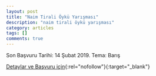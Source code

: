 ```yaml
---
layout: post
title: "Naim Tirali Öykü Yarışması"
description: "naim tirali öykü yarışması"
category: articles
tags: []
comments: true
---
```


Son Başvuru Tarihi: 14 Şubat 2019. 
Tema: Barış

[Detaylar ve Başvuru için](http://yegitek.meb.gov.tr/meb_iys_dosyalar/2018_12/10152028_1918.pdf?utm_source=edebiyatyarismalari.com&utm_medium=affiliate){:rel="nofollow"}{:target="_blank"}
